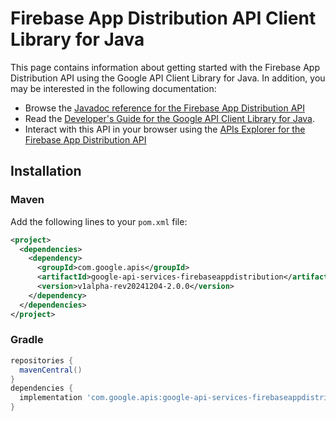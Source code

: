 # Firebase App Distribution API Client Library for Java



This page contains information about getting started with the Firebase App Distribution API
using the Google API Client Library for Java. In addition, you may be interested
in the following documentation:

* Browse the [Javadoc reference for the Firebase App Distribution API][javadoc]
* Read the [Developer's Guide for the Google API Client Library for Java][google-api-client].
* Interact with this API in your browser using the [APIs Explorer for the Firebase App Distribution API][api-explorer]

## Installation

### Maven

Add the following lines to your `pom.xml` file:

```xml
<project>
  <dependencies>
    <dependency>
      <groupId>com.google.apis</groupId>
      <artifactId>google-api-services-firebaseappdistribution</artifactId>
      <version>v1alpha-rev20241204-2.0.0</version>
    </dependency>
  </dependencies>
</project>
```

### Gradle

```gradle
repositories {
  mavenCentral()
}
dependencies {
  implementation 'com.google.apis:google-api-services-firebaseappdistribution:v1alpha-rev20241204-2.0.0'
}
```

[javadoc]: https://googleapis.dev/java/google-api-services-firebaseappdistribution/latest/index.html
[google-api-client]: https://github.com/googleapis/google-api-java-client/
[api-explorer]: https://developers.google.com/apis-explorer/#p/firebaseappdistribution/v1/
